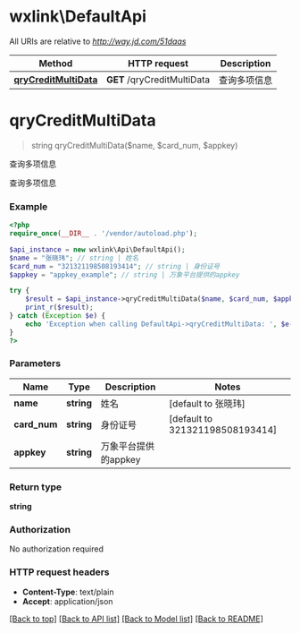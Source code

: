 # wxlink\DefaultApi

All URIs are relative to *http://way.jd.com/51daas*

Method | HTTP request | Description
------------- | ------------- | -------------
[**qryCreditMultiData**](DefaultApi.md#qryCreditMultiData) | **GET** /qryCreditMultiData | 查询多项信息


# **qryCreditMultiData**
> string qryCreditMultiData($name, $card_num, $appkey)

查询多项信息

查询多项信息

### Example
```php
<?php
require_once(__DIR__ . '/vendor/autoload.php');

$api_instance = new wxlink\Api\DefaultApi();
$name = "张晓玮"; // string | 姓名
$card_num = "321321198508193414"; // string | 身份证号
$appkey = "appkey_example"; // string | 万象平台提供的appkey

try {
    $result = $api_instance->qryCreditMultiData($name, $card_num, $appkey);
    print_r($result);
} catch (Exception $e) {
    echo 'Exception when calling DefaultApi->qryCreditMultiData: ', $e->getMessage(), PHP_EOL;
}
?>
```

### Parameters

Name | Type | Description  | Notes
------------- | ------------- | ------------- | -------------
 **name** | **string**| 姓名 | [default to 张晓玮]
 **card_num** | **string**| 身份证号 | [default to 321321198508193414]
 **appkey** | **string**| 万象平台提供的appkey |

### Return type

**string**

### Authorization

No authorization required

### HTTP request headers

 - **Content-Type**: text/plain
 - **Accept**: application/json

[[Back to top]](#) [[Back to API list]](../../README.md#documentation-for-api-endpoints) [[Back to Model list]](../../README.md#documentation-for-models) [[Back to README]](../../README.md)


